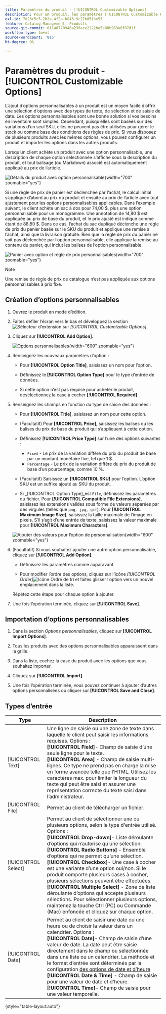 ```yaml
---
title: Paramètres du produit - [!UICONTROL Customizable Options]
description: Pour un produit, les paramètres [!UICONTROL Customizable Options] vous permettent d’offrir une sélection d’options avec des types de texte, de sélection et de saisie de date.
exl-id: 7d23c5c5-2b2a-4f2a-b843-9c27b851be5f
feature: Catalog Management, Products
source-git-commit: 01148770946a236ece2122be5a88b963a0f07d1f
workflow-type: tm+mt
source-wordcount: '816'
ht-degree: 0%

---
```


# Paramètres du produit - [!UICONTROL Customizable Options]

L’ajout d’options personnalisables à un produit est un moyen facile d’offrir une sélection d’options avec des types de texte, de sélection et de saisie de date. Les options personnalisables sont une bonne solution si vos besoins en inventaire sont simples. Cependant, puisqu’elles sont basées sur des variations d’un seul SKU, elles ne peuvent pas être utilisées pour gérer le stock ou comme base des conditions des règles de prix. Si vous disposez de plusieurs produits avec les mêmes options, vous pouvez configurer un produit et importer les options dans les autres produits.

Lorsqu’un client achète un produit avec une option personnalisable, une description de chaque option sélectionnée s’affiche sous la description du produit, et tout balisage (ou Markdown) associé est automatiquement appliqué au prix de l’article.

![Détails du produit avec option personnalisable](./assets/storefront-customizable-option-product-detail.png){width="700" zoomable="yes"}

Si une règle de prix de panier est déclenchée par l’achat, le calcul initial s’applique d’abord au prix du produit et ensuite au prix de l’article avec tout ajustement pour les options personnalisables applicables. Dans l’exemple suivant, le client achète un sac à dos pour 74,00 $, plus une option personnalisable pour un monogramme. Une annotation de 14,80 $ est appliquée au prix de base du produit, et le prix ajusté est indiqué comme étant de 88,80 $. Dans ce cas, l’achat du sac dupliqué déclenche une règle de prix du panier basée sur le SKU du produit et applique une remise à l’achat, ainsi que la livraison gratuite. Bien que la règle de prix du panier ne soit pas déclenchée par l’option personnalisable, elle applique la remise au contenu du panier, qui inclut les balises de l’option personnalisable.

![Panier avec option et règle de prix personnalisables](./assets/storefront-customizable-option-cart-price-rule.png){width="700" zoomable="yes"}

>[!NOTE]
>
>Une remise de règle de prix de catalogue n’est pas appliquée aux options personnalisables à prix fixe.

## Création d’options personnalisables

1. Ouvrez le produit en mode d’édition.

1. Faites défiler l’écran vers le bas et développez la section ![Sélecteur d’extension](../assets/icon-display-expand.png) sur _[!UICONTROL Customizable Options]_.

1. Cliquez sur **[!UICONTROL Add Option]**.

   ![Options personnalisables](./assets/product-customizable-options.png){width="600" zoomable="yes"}

1. Renseignez les nouveaux paramètres d’option :

   - Pour **[!UICONTROL Option Title]**, saisissez un nom pour l’option.

   - Définissez le **[!UICONTROL Option Type]** pour le type d’entrée de données.

   - Si cette option n’est pas requise pour acheter le produit, désélectionnez la case à cocher **[!UICONTROL Required]** .

1. Renseignez les champs en fonction du type de saisie des données :

   - Pour **[!UICONTROL Title]**, saisissez un nom pour cette option.

   - (Facultatif) Pour **[!UICONTROL Price]**, saisissez les balises ou les balises du prix de base du produit qui s’appliquent à cette option.

   - Définissez **[!UICONTROL Price Type]** sur l’une des options suivantes :

      - `Fixed` - Le prix de la variation diffère du prix du produit de base par un montant monétaire fixe, tel que 1 $.
      - `Percentage` - Le prix de la variation diffère du prix du produit de base d’un pourcentage, comme 10 %.

   - (Facultatif) Saisissez un **[!UICONTROL SKU]** pour l’option. L’option SKU est un suffixe ajouté au SKU du produit.

   - Si _[!UICONTROL Option Type]_est `File`, définissez les paramètres du fichier. Pour **[!UICONTROL Compatible File Extensions]**, saisissez les extensions valides sous forme de valeurs séparées par des virgules (telles que `png, jpg, gif`). Pour **[!UICONTROL Maximum Image Size]**, saisissez la taille maximale de l’image en pixels. S’il s’agit d’une entrée de texte, saisissez la valeur maximale pour **[!UICONTROL Maximum Characters]**.

   ![Ajouter des valeurs pour l’option de personnalisation](./assets/product-customizable-options-add-values.png){width="600" zoomable="yes"}

1. (Facultatif) Si vous souhaitez ajouter une autre option personnalisable, cliquez sur **[!UICONTROL Add Option]**.

   - Définissez les paramètres comme auparavant.

   - Pour modifier l’ordre des options, cliquez sur l’icône _[!UICONTROL Order]_![Icône Ordre de tri](../assets/icon-sort-order.png) et faites glisser l’option vers un nouvel emplacement dans la liste.

   Répétez cette étape pour chaque option à ajouter.

1. Une fois l’opération terminée, cliquez sur **[!UICONTROL Save]**.

## Importation d’options personnalisables

1. Dans la section _Options personnalisables_, cliquez sur **[!UICONTROL Import Options]**.


1. Tous les produits avec des options personnalisables apparaissent dans la grille.

1. Dans la liste, cochez la case du produit avec les options que vous souhaitez importer.

1. Cliquez sur **[!UICONTROL Import]**.

1. Une fois l’opération terminée, vous pouvez continuer à ajouter d’autres options personnalisées ou cliquer sur **[!UICONTROL Save and Close]**.

## Types d’entrée

| Type | Description |
|---------------------|---------------|
| [!UICONTROL Text] | Une ligne de saisie ou une zone de texte dans laquelle le client peut saisir les informations requises. Options : <br />**[!UICONTROL Field]**- Champ de saisie d’une seule ligne pour le texte.<br />**[!UICONTROL Area]** - Champ de saisie multi-lignes. Ce type ne prend pas en charge la mise en forme avancée telle que l’HTML. Utilisez les caractères max. pour limiter la longueur du texte qui peut être saisi et assurer une représentation correcte du texte saisi dans l’administrateur. |
| [!UICONTROL File] | Permet au client de télécharger un fichier. |
| [!UICONTROL Select] | Permet au client de sélectionner une ou plusieurs options, selon le type d&#39;entrée utilisé. Options : <br />**[!UICONTROL Drop-down]**- Liste déroulante d’options qui n’autorise qu’une sélection.<br />**[!UICONTROL Radio Buttons]** - Ensemble d’options qui ne permet qu’une sélection.<br />**[!UICONTROL Checkbox]**- Une case à cocher est une variante d’une option oui/non. Si le produit comporte plusieurs cases à cocher, plusieurs sélections peuvent être effectuées.<br />**[!UICONTROL Multiple Select]** - Zone de liste déroulante d’options qui accepte plusieurs sélections. Pour sélectionner plusieurs options, maintenez la touche Ctrl (PC) ou Commande (Mac) enfoncée et cliquez sur chaque option. |
| [!UICONTROL Date] | Permet au client de saisir une date ou une heure ou de choisir la valeur dans un calendrier. Options : <br />**[!UICONTROL Date]**- Champ de saisie d’une valeur de date. La date peut être saisie directement dans le champ ou sélectionnée dans une liste ou un calendrier. La méthode et le format d’entrée sont déterminés par la configuration [des options de date et d’heure](attributes-input-types.md#date-and-time-options).<br />**[!UICONTROL Date & Time]** - Champ de saisie pour une valeur de date et d’heure.<br />**[!UICONTROL Time]**- Champ de saisie pour une valeur temporelle. |

{style="table-layout:auto"}

